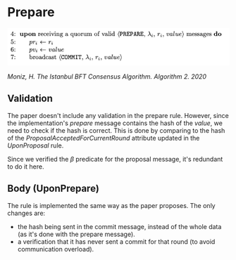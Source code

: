# Prepare


![IBFT_prepare](images/IBFT_prepare.png)

*Moniz, H. The Istanbul BFT Consensus Algorithm. Algorithm 2. 2020*


## Validation

The paper doesn't include any validation in the prepare rule. However, since the implementation's *prepare* message contains the hash of the *value*, we need to check if the hash is correct. This is done by comparing to the hash of the *ProposalAcceptedForCurrentRound* attribute updated in the *UponProposal* rule.

Since we verified the $\beta$ predicate for the proposal message, it's redundant to do it here.

## Body (UponPrepare)

The rule is implemented the same way as the paper proposes. The only changes are:
- the hash being sent in the commit message, instead of the whole data (as it's done with the prepare message).
- a verification that it has never sent a commit for that round (to avoid communication overload).


